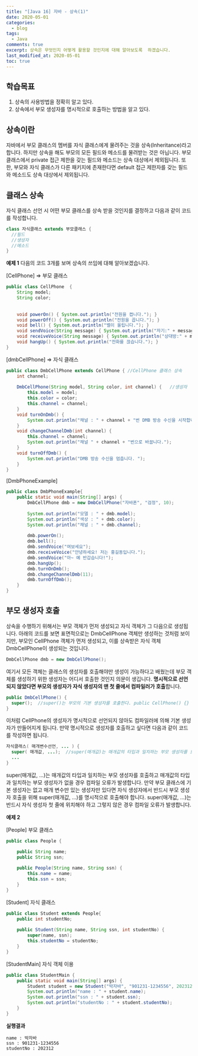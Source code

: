 ```yaml
---
title: "[Java 16] 자바 - 상속(1)"
date: 2020-05-01
categories:
  - blog
tags:
  - Java
comments: true
excerpt: 상속은 무엇인지 어떻게 활용할 것인지에 대해 알아보도록  하겠습니다.
last_modified_at: 2020-05-01
toc: true
---
```


## 학습목표

1. 상속의 사용방법을 정확히 알고 있다.
2. 상속에서 부모 생성자를 명시적으로 호출하는 방법을 알고 있다.

## 상속이란

자바에서 부모 클래스의 멤버를 자식 클래스에게 물려주는 것을 상속(Inheritance)라고 합니다. 하지만 상속을 해도 부모의 모든 필드와 메소드를 물려받는 것은 아닙니다. 부모 클래스에서 private 접근 제한을 갖는 필드와 메소드는 상속 대상에서 제외됩니다. 또한, 부모와 자식 클래스가 다른 패키지에 존재한다면 default 접근 제한자를 갖는 필드와 메소드도 상속 대상에서 제외됩니다. 

## 클래스 상속

자식 클래스 선언 시 어떤 부모 클래스를 상속 받을 것인지를 결정하고 다음과 같이 코드를 작성합니다.

```java
class 자식클래스 extends 부모클래스 {
  //필드
  //생성자
  //메소드
}
```

**예제 1**
다음의 코드 3개를 보며 상속의 쓰임에 대해 알아보겠습니다. 

[CellPhone] => 부모 클래스

```java
public class CellPhone  {
	String model;
	String color;
	
	
	void powerOn() { System.out.println("전원을 켭니다."); }
	void powerOff() { System.out.println("전원을 끕니다."); } 
	void bell() { System.out.println("벨이 울립니다."); }
	void sendVoice(String message) { System.out.println("자기:" + message);} 
	void receiveVoice(String message) { System.out.println("상대방:" + message);} 
	void hangUp() { System.out.println("전화를 끊습니다."); } 
}

```

[dmbCellPhone] => 자식 클래스

```java
public class DmbCellPhone extends CellPhone { //CellPhone 클래스 상속
	int channel;
	
	DmbCellPhone(String model, String color, int channel) {   //생성자
		this.model = model;
		this.color = color;
		this.channel = channel;
	}
	void turnOnDmb() {
		System.out.println("채널 : " + channel + "번 DMB 방송 수신을 시작합니다.");
	}
	void changeChannelDmb(int channel) {
		this.channel = channel;
		System.out.println("채널 " + channel + "번으로 바꿉니다.");
	}
	void turnOffDmb() {
		System.out.println("DMB 방송 수신을 멈춥니다. ");
	}
}
```

[DmbPhoneExample]

```java
public class DmbPhoneExample{
	public static void main(String[] args) {
		DmbCellPhone dmb = new DmbCellPhone("자바폰", "검정", 10);
		
		System.out.println("모델 : " + dmb.model);
		System.out.println("색상 : " + dmb.color);
		System.out.println("채널 : " + dmb.channel);
		
		dmb.powerOn();
		dmb.bell();
		dmb.sendVoice("여보세요");
		dmb.receiveVoice("안녕하세요! 저는 홍길동입니다.");
		dmb.sendVoice("아~ 예 반갑습니다!");
		dmb.hangUp();
		dmb.turnOnDmb();
		dmb.changeChannelDmb(11);
		dmb.turnOffDmb();
	}
}
```

## 부모 생성자 호출

상속을 수행하기 위해서는 부모 객체가 먼저 생성되고 자식 객체가 그 다음으로 생성됩니다. 아래의 코드를 보면 표면적으로는 DmbCellPhone 객체만 생성하는 것처럼 보이지만, 부모인 CellPhone 객체가 먼저 생성되고, 이를 상속받은 자식 객체 DmbCellPhone이 생성되는 것입니다.

```java
DmbCellPhone dmb = new DmbCellPhone();
```

여기서 모든 객체는 클래스의 생성자를 호출해야만 생성이 가능하다고 배웠는데 부모 객체를 생성하기 위한 생성자는 어디서 호출한 것인지 의문이 생깁니다. **명시적으로 선언되지 않았다면 부모의 생성자가 자식 생성자의 맨 첫 줄에서 컴파일러가 호출**합니다.

```java
public DmbCellPhone() {
  super();  //super()는 부모의 기본 생성자를 호출한다. public CellPhone() {}
}
```

이처럼 CellPhone의 생성자가 명시적으로 선언되지 않아도 컴파일러에 의해 기본 생성자가 만들어지게 됩니다. 만약 명시적으로 생성자를 호출하고 싶다면 다음과 같이 코드를 작성하면 됩니다. 

```java
자식클래스( 매개변수선언, ... ) {
  super( 매개값, ...);  //super(매개값)는 매개값의 타입과 일치하는 부모 생성자를 호출
  ...
}
```

super(매개값, ...)는 매개값의 타입과 일치하는 부모 생성자를 호출하고 매개값의 타입과 일치하는 부모 생성자가 없을 경우 컴파일 오류가 발생합니다. 만약 부모 클래스에 기본 생성자는 없고 매개 변수만 있는 생성자만 있다면 자식 생성자에서 반드시 부모 생성자 호출을 위해 super(매개값, ...)를 명시적으로 호출해야 합니다. super(매개값, ...)는 반드시 자식 생성자 첫 줄에 위치해야 하고 그렇지 않은 경우 컴파일 오류가 발생합니다.

**예제 2**

[People] 부모 클래스

```java
public class People {

	public String name;
	public String ssn;
	
	public People(String name, String ssn) {
		this.name = name;
		this.ssn = ssn;
	}
}

```

[Student] 자식 클래스

```java
public class Student extends People{
	public int studentNo;
	
	public Student(String name, String ssn, int studentNo) {
		super(name, ssn);
		this.studentNo = studentNo;
	}
}
```

[StudentMain] 자식 객체 이용

```java
public class StudentMain {
	public static void main(String[] args) {
		Student student = new Student("박자바", "901231-1234556", 202312);
		System.out.println("name : " + student.name);
		System.out.println("ssn : " + student.ssn);
		System.out.println("studentNo : " + student.studentNo);
	}
}
```

**실행결과**

```
name : 박자바
ssn : 901231-1234556
studentNo : 202312
```

